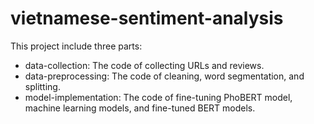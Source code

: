 # vietnamese-sentiment-analysis

This project include three parts:
+ data-collection: The code of collecting URLs and reviews.
+ data-preprocessing: The code of cleaning, word segmentation, and splitting.
+ model-implementation: The code of fine-tuning PhoBERT model, machine learning models, and fine-tuned BERT models.